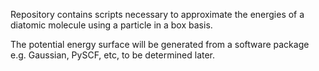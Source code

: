 Repository contains scripts necessary to approximate the energies of a diatomic molecule using a particle in a box basis.

The potential energy surface will be generated from a software package e.g. Gaussian, PySCF, etc, to be determined later.

